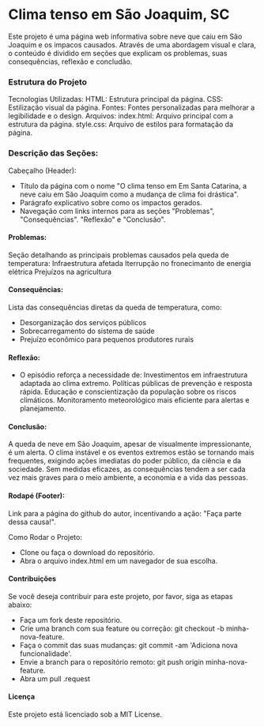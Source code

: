 # Clima tenso em São Joaquim, SC
Este projeto é uma página web informativa sobre neve que caiu em São Joaquim e os impacos causados. Através de uma abordagem visual e clara, o conteúdo é dividido em seções que explicam os problemas, suas consequências, reflexão e concludão.

### Estrutura do Projeto
Tecnologias Utilizadas:
HTML: Estrutura principal da página.
CSS: Estilização visual da página.
Fontes: Fontes personalizadas para melhorar a legibilidade e o design.
Arquivos:
index.html: Arquivo principal com a estrutura da página.
style.css: Arquivo de estilos para formatação da página.

### Descrição das Seções:
Cabeçalho (Header):
* Título da página com o nome "O clima tenso em Em Santa Catarina, a neve caiu em São Joaquim como a mudança de clima foi drástica".
* Parágrafo explicativo sobre como os impactos gerados.
* Navegação com links internos para as seções "Problemas", "Consequências". "Reflexão" e "Conclusão".

#### Problemas:
Seção detalhando as principais problemas causados pela queda de temperatura:
Infraestrutura afetada
Iterrupção no fronecimanto de energia elétrica
Prejuízos na agricultura

#### Consequências:
Lista das consequências diretas da queda de temperatura, como:
* Desorganização dos serviços públicos
* Sobrecarregamento do sistema de saúde
* Prejuízo econômico para pequenos produtores rurais
#### Reflexão:
* O episódio reforça a necessidade de:
Investimentos em infraestrutura adaptada ao clima extremo.
Políticas públicas de prevenção e resposta rápida.
Educação e conscientização da população sobre os riscos climáticos.
Monitoramento meteorológico mais eficiente para alertas e planejamento.

#### Conclusão:
A queda de neve em São Joaquim, apesar de visualmente impressionante, é um alerta. O clima instável e os eventos extremos estão se tornando mais frequentes, exigindo ações imediatas do poder público, da ciência e da sociedade. Sem medidas eficazes, as consequências tendem a ser cada vez mais graves para o meio ambiente, a economia e a vida das pessoas.


#### Rodapé (Footer):

Link para a página do github do autor, incentivando a ação: "Faça parte dessa causa!".

Como Rodar o Projeto:
* Clone ou faça o download do repositório.
* Abra o arquivo index.html em um navegador de sua escolha.

#### Contribuições
Se você deseja contribuir para este projeto, por favor, siga as etapas abaixo:
* Faça um fork deste repositório.
* Crie uma branch com sua feature ou correção: git checkout -b minha-nova-feature.
* Faça o commit das suas mudanças: git commit -am 'Adiciona nova funcionalidade'.
* Envie a branch para o repositório remoto: git push origin minha-nova-feature.
* Abra um pull .request

#### Licença
Este projeto está licenciado sob a MIT License.